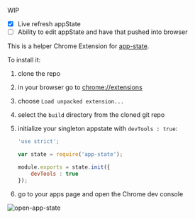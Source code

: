 WIP

- [x] Live refresh appState
- [ ] Ability to edit appState and have that pushed into browser

This is a helper Chrome Extension for [app-state](https://www.npmjs.com/package/app-state).

To install it:

1. clone the repo
2. in your browser go to [chrome://extensions](chrome://extensions)
3. choose `Load unpacked extension...`
4. select the `build` directory from the cloned git repo
5. initialize your singleton appstate with `devTools : true`:

    ```javascript
    'use strict';
    
    var state = require('app-state');
    
    module.exports = state.init({
        devTools : true
    });
    ```
    
6. go to your apps page and open the Chrome dev console

![open-app-state](https://cloud.githubusercontent.com/assets/1643937/12075734/1ac3a950-b13f-11e5-8b35-6064d3b64bb4.gif)
